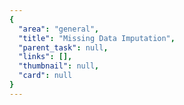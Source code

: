 ```yaml
---
{
  "area": "general",
  "title": "Missing Data Imputation",
  "parent_task": null,
  "links": [],
  "thumbnail": null,
  "card": null
}
---
```


